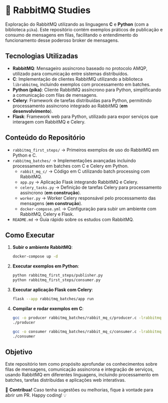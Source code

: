 # 🐰 RabbitMQ Studies

Exploração do RabbitMQ utilizando as linguagens **C** e **Python** (com a biblioteca `pika`). Este repositório contém exemplos práticos de publicação e consumo de mensagens em filas, facilitando o entendimento do funcionamento desse poderoso broker de mensagens.

## Tecnologias Utilizadas

- **RabbitMQ**: Mensageiro assíncrono baseado no protocolo AMQP, utilizado para comunicação entre sistemas distribuídos.
- **C**: Implementação de clientes RabbitMQ utilizando a biblioteca `librabbitmq`, incluindo exemplos com processamento em batches.
- **Python (pika)**: Cliente RabbitMQ assíncrono para Python, simplificando a comunicação com filas de mensagens.
- **Celery**: Framework de tarefas distribuídas para Python, permitindo processamento assíncrono integrado ao RabbitMQ (**em desenvolvimento**).
- **Flask**: Framework web para Python, utilizado para expor serviços que interagem com RabbitMQ e Celery.

## Conteúdo do Repositório

- `rabbitmq_first_steps/` → Primeiros exemplos de uso do RabbitMQ em Python e C.
- `rabbitmq_batches/` → Implementações avançadas incluindo processamento em batches com C e Celery em Python.
  - `rabbit_mq_c/` → Código em C utilizando batch processing com RabbitMQ.
  - `app.py` → Aplicação Flask integrando RabbitMQ e Celery.
  - `celery_tasks.py` → Definição de tarefas Celery para processamento assíncrono (**em construção**).
  - `worker.py` → Worker Celery responsável pelo processamento das mensagens (**em construção**).
  - `docker-compose.yml` → Configuração para subir um ambiente com RabbitMQ, Celery e Flask.
- `README.md` → Guia rápido sobre os estudos com RabbitMQ.

## Como Executar

1. **Subir o ambiente RabbitMQ**:
   ```sh
   docker-compose up -d
   ```

2. **Executar exemplos em Python**:
   ```sh
   python rabbitmq_first_steps/publisher.py
   python rabbitmq_first_steps/consumer.py
   ```

3. **Executar aplicação Flask com Celery**:
   ```sh
   flask --app rabbitmq_batches/app run
   ```

4. **Compilar e rodar exemplos em C**:
   ```sh
   gcc -o producer rabbitmq_batches/rabbit_mq_c/producer.c -lrabbitmq
   ./producer
   ```
   ```sh
   gcc -o consumer rabbitmq_batches/rabbit_mq_c/consumer.c -lrabbitmq
   ./consumer
   ```

## Objetivo

Este repositório tem como propósito aprofundar os conhecimentos sobre filas de mensagens, comunicação assíncrona e integração de serviços, usando RabbitMQ em diferentes linguagens, incluindo processamento em batches, tarefas distribuídas e aplicações web interativas.

🚀 **Contribua!** Caso tenha sugestões ou melhorias, fique à vontade para abrir um PR. Happy coding! 💡

